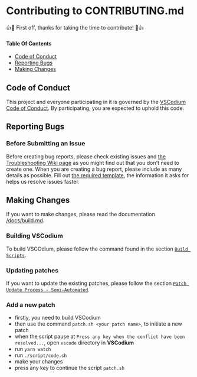 # Contributing to CONTRIBUTING.md

:+1::tada: First off, thanks for taking the time to contribute! :tada::+1:

#### Table Of Contents

- [Code of Conduct](#code-of-conduct)
- [Reporting Bugs](#reporting-bugs)
- [Making Changes](#making-changes)

## Code of Conduct

This project and everyone participating in it is governed by the [VSCodium Code of Conduct](CODE_OF_CONDUCT.md). By participating, you are expected to uphold this code.

## Reporting Bugs

### Before Submitting an Issue

Before creating bug reports, please check existing issues and [the Troubleshooting Wiki page](https://github.com/VSCodium/vscodium/wiki/Troubleshooting) as you might find out that you don't need to create one.
When you are creating a bug report, please include as many details as possible. Fill out [the required template](https://github.com/VSCodium/vscodium/issues/new?&labels=bug&&template=bug_report.md), the information it asks for helps us resolve issues faster.

## Making Changes

If you want to make changes, please read the documentation [/docs/build.md](./docs/build.md).

### Building VSCodium

To build VSCOdium, please follow the command found in the section [`Build Scripts`](./docs/build.md#build-scripts).

### Updating patches

If you want to update the existing patches, please follow the section [`Patch Update Process - Semi-Automated`](./docs/build.md#patch-update-process-semiauto).

### Add a new patch

- firstly, you need to build VSCodium
- then use the command `patch.sh <your patch name>`, to initiate a new patch
- when the script pause at `Press any key when the conflict have been resolved...`, open `vscode` directory in **VSCodium**
- run `yarn watch`
- run `./script/code.sh`
- make your changes
- press any key to continue the script `patch.sh`
